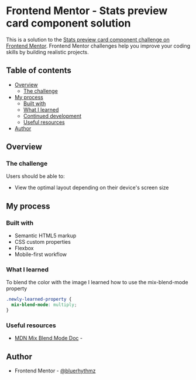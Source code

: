 # Frontend Mentor - Stats preview card component solution

This is a solution to the [Stats preview card component challenge on Frontend Mentor](https://www.frontendmentor.io/challenges/stats-preview-card-component-8JqbgoU62). Frontend Mentor challenges help you improve your coding skills by building realistic projects. 

## Table of contents

- [Overview](#overview)
  - [The challenge](#the-challenge)
- [My process](#my-process)
  - [Built with](#built-with)
  - [What I learned](#what-i-learned)
  - [Continued development](#continued-development)
  - [Useful resources](#useful-resources)
- [Author](#author)

## Overview

### The challenge

Users should be able to:

- View the optimal layout depending on their device's screen size

## My process

### Built with

- Semantic HTML5 markup
- CSS custom properties
- Flexbox
- Mobile-first workflow

### What I learned

To blend the color with the image I learned how to use the mix-blend-mode property

```css
.newly-learned-property {
  mix-blend-mode: multiply;
}
```

### Useful resources

- [MDN Mix Blend Mode Doc](https://developer.mozilla.org/en-US/docs/Web/CSS/mix-blend-mode) - 

## Author

- Frontend Mentor - [@bluerhythmz](https://www.frontendmentor.io/profile/bluerhythmz)
